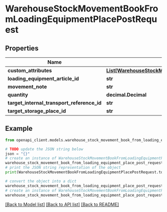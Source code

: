 # WarehouseStockMovementBookFromLoadingEquipmentPlacePostRequest


## Properties

Name | Type | Description | Notes
------------ | ------------- | ------------- | -------------
**custom_attributes** | [**List[WarehouseStockMovementBookDirectStockTransferPostRequestCustomAttributesInner]**](WarehouseStockMovementBookDirectStockTransferPostRequestCustomAttributesInner.md) |  | [optional] 
**loading_equipment_article_id** | **str** |  | 
**movement_note** | **str** |  | [optional] 
**quantity** | **decimal.Decimal** |  | 
**target_internal_transport_reference_id** | **str** |  | [optional] 
**target_storage_place_id** | **str** |  | [optional] 

## Example

```python
from openapi_client.models.warehouse_stock_movement_book_from_loading_equipment_place_post_request import WarehouseStockMovementBookFromLoadingEquipmentPlacePostRequest

# TODO update the JSON string below
json = "{}"
# create an instance of WarehouseStockMovementBookFromLoadingEquipmentPlacePostRequest from a JSON string
warehouse_stock_movement_book_from_loading_equipment_place_post_request_instance = WarehouseStockMovementBookFromLoadingEquipmentPlacePostRequest.from_json(json)
# print the JSON string representation of the object
print(WarehouseStockMovementBookFromLoadingEquipmentPlacePostRequest.to_json())

# convert the object into a dict
warehouse_stock_movement_book_from_loading_equipment_place_post_request_dict = warehouse_stock_movement_book_from_loading_equipment_place_post_request_instance.to_dict()
# create an instance of WarehouseStockMovementBookFromLoadingEquipmentPlacePostRequest from a dict
warehouse_stock_movement_book_from_loading_equipment_place_post_request_from_dict = WarehouseStockMovementBookFromLoadingEquipmentPlacePostRequest.from_dict(warehouse_stock_movement_book_from_loading_equipment_place_post_request_dict)
```
[[Back to Model list]](../README.md#documentation-for-models) [[Back to API list]](../README.md#documentation-for-api-endpoints) [[Back to README]](../README.md)


